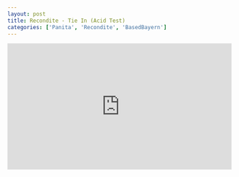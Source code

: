```yaml
---
layout: post
title: Recondite - Tie In (Acid Test)
categories: ['Panita', 'Recondite', 'BasedBayern']
---
```


<style>.embed-container { position: relative; padding-bottom: 56.25%; height: 0; overflow: hidden; max-width: 100%; } .embed-container iframe, .embed-container object, .embed-container embed { position: absolute; top: 0; left: 0; width: 100%; height: 100%; }</style><div class='embed-container'><iframe src='https://www.youtube.com/embed/KKYYAbGpw6A' frameborder='0' allowfullscreen></iframe></div>